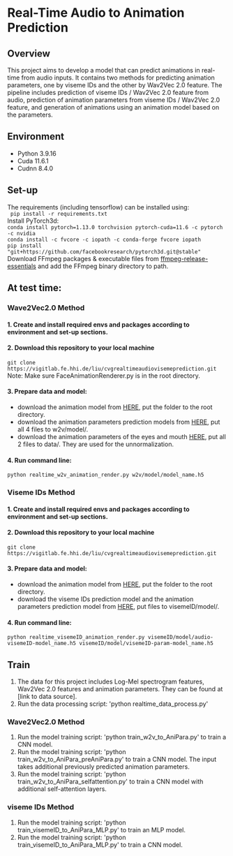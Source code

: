 # Real-Time Audio to Animation Prediction
## Overview

This project aims to develop a model that can predict animations in real-time from audio inputs.
It contains two methods for predicting animation parameters, one by viseme IDs and the other by Wav2Vec 2.0 feature. The pipeline includes prediction of viseme IDs / Wav2Vec 2.0 feature from audio, prediction of animation parameters from viseme IDs / Wav2Vec 2.0 feature, and generation of animations using an animation model based on the parameters.



## Environment

- Python 3.9.16
- Cuda 11.6.1
- Cudnn 8.4.0
## Set-up
The requirements (including tensorflow) can be installed using:<br>
``` pip install -r requirements.txt```<br>
Install PyTorch3d:<br>
```conda install pytorch=1.13.0 torchvision pytorch-cuda=11.6 -c pytorch -c nvidia```<br>
```conda install -c fvcore -c iopath -c conda-forge fvcore iopath```<br>
```pip install "git+https://github.com/facebookresearch/pytorch3d.git@stable"``` <br>
Download FFmpeg packages & executable files from
[ffmpeg-release-essentials](https://www.gyan.dev/ffmpeg/builds/ffmpeg-release-essentials.7z)
and add the FFmpeg binary directory to path.<br>

## At test time:
### Wave2Vec2.0 Method
#### 1. Create and install required envs and packages according to environment and set-up sections.
#### 2. Download this repository to your local machine <br>
```git clone https://vigitlab.fe.hhi.de/liu/cvgrealtimeaudiovisemeprediction.git ```<br>
Note: Make sure FaceAnimationRenderer.py is in the root directory.
#### 3. Prepare data and model:<br>
- download the animation model from [HERE](https://vigitlab.fe.hhi.de/liu/cvgrealtimeaudiovisemeprediction.git), put the folder to the root directory.
- download the animation parameters prediction models from [HERE](https://vigitlab.fe.hhi.de/liu/cvgrealtimeaudiovisemeprediction.git), put all 4 files to w2v/model/.
- download the animation parameters of the eyes and mouth [HERE](https://vigitlab.fe.hhi.de/liu/cvgrealtimeaudiovisemeprediction.git), put all 2 files to data/. They are used for the unnormalization.
#### 4. Run command line:<br>
```python realtime_w2v_animation_render.py w2v/model/model_name.h5``` <br>

### Viseme IDs Method
#### 1.  Create and install required envs and packages according to environment and set-up sections.
#### 2. Download this repository to your local machine <br>
```git clone https://vigitlab.fe.hhi.de/liu/cvgrealtimeaudiovisemeprediction.git ```<br>
#### 3. Prepare data and model:<br>
- download the animation model from [HERE](https://vigitlab.fe.hhi.de/liu/cvgrealtimeaudiovisemeprediction.git), put the folder to the root directory.
- download the viseme IDs prediction model and the animation parameters prediction model from [HERE](https://vigitlab.fe.hhi.de/liu/cvgrealtimeaudiovisemeprediction.git), put files to visemeID/model/.
#### 4. Run command line:<br>
```python realtime_visemeID_animation_render.py visemeID/model/audio-visemeID-model_name.h5 visemeID/model/visemeID-param-model_name.h5``` <br>


## Train
1. The data for this project includes Log-Mel spectrogram features, Wav2Vec 2.0 features and animation parameters.  They can be found at [link to data source].
2. Run the data processing script: 'python realtime_data_process.py'
### Wave2Vec2.0 Method
1. Run the model training script: 'python train_w2v_to_AniPara.py' to train a CNN model.
2. Run the model training script: 'python train_w2v_to_AniPara_preAniPara.py' to train a CNN model. The input takes additional previously predicted animation parameters.
3. Run the model training script: 'python train_w2v_to_AniPara_selfattention.py' to train a CNN model with additional self-attention layers.
### viseme IDs Method
1. Run the model training script: 'python train_visemeID_to_AniPara_MLP.py' to train an MLP model. 
2. Run the model training script: 'python train_visemeID_to_AniPara_MLP.py' to train a CNN model.


